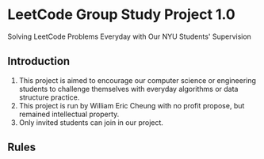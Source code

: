 # LeetCode Group Study Project 1.0
Solving LeetCode Problems Everyday with Our NYU Students' Supervision
## Introduction
1. This project is aimed to encourage our computer science or engineering students to challenge themselves with everyday algorithms or data structure practice.
2. This project is run by William Eric Cheung with no profit propose, but remained intellectual property.
3. Only invited students can join in our project.
## Rules
